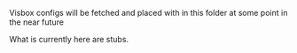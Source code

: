 Visbox configs will be fetched and placed with in this folder at some point in the near future

What is currently here are stubs.
